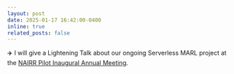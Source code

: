 ```yaml
---
layout: post
date: 2025-01-17 16:42:00-0400
inline: true
related_posts: false
---
```


:airplane: I will give a Lightening Talk about our ongoing Serverless MARL project at the [NAIRR Pilot Inaugural Annual Meeting](https://events.internet2.edu/website/79982/home/).
